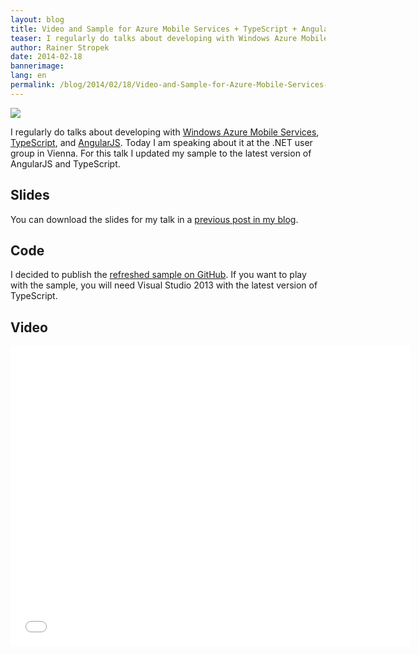 ```yaml
---
layout: blog
title: Video and Sample for Azure Mobile Services + TypeScript + AngularJS Talk
teaser: I regularly do talks about developing with Windows Azure Mobile Services, TypeScript, and AngularJS. Today I am speaker at the .NET user group in Vienna. For this talk I updated my sample to the latest version of AngularJS and TypeScript. Additionally I recorded the talk (German).
author: Rainer Stropek
date: 2014-02-18
bannerimage: 
lang: en
permalink: /blog/2014/02/18/Video-and-Sample-for-Azure-Mobile-Services--TypeScript--AngularJS-Talk
---
```


<p xmlns="http://www.w3.org/1999/xhtml">
  <img src="{{site.baseurl}}/content/images/blog/2014/02/DotNetUserGroup1.jpg" />
</p><p xmlns="http://www.w3.org/1999/xhtml">I regularly do talks about developing with <a href="http://www.windowsazure.com/en-us/services/mobile-services/" target="_blank">Windows Azure Mobile Services</a>, <a href="http://www.typescriptlang.org/" target="_blank">TypeScript</a>, and <a href="http://angularjs.org/" target="_blank">AngularJS</a>. Today I am speaking about it at the .NET user group in Vienna. For this talk I updated my sample to the latest version of AngularJS and TypeScript.</p><h2 xmlns="http://www.w3.org/1999/xhtml">Slides</h2><p xmlns="http://www.w3.org/1999/xhtml">You can download the slides for my talk in a <a href="http://www.software-architects.com/devblog/2013/10/17/AngularJS-with-TypeScript-and-Windows-Azure-Mobile-Services" target="_blank">previous post in my blog</a>.</p><h2 xmlns="http://www.w3.org/1999/xhtml">Code</h2><p xmlns="http://www.w3.org/1999/xhtml">I decided to publish the <a href="https://github.com/rstropek/Samples/tree/master/AngularTypeScriptSamples" target="_blank">refreshed sample on GitHub</a>. If you want to play with the sample, you will need Visual Studio 2013 with the latest version of TypeScript.</p><h2 xmlns="http://www.w3.org/1999/xhtml">Video</h2><iframe width="640" height="480" src="//www.youtube.com/embed/ItCvYjbRLGM?rel=0" frameborder="0" allowfullscreen="allowfullscreen" xmlns="http://www.w3.org/1999/xhtml"></iframe>